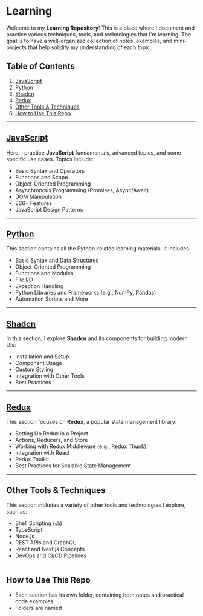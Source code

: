 # Learning

Welcome to my **Learning Repository**! This is a place where I document and practice various techniques, tools, and technologies that I'm learning. The goal is to have a well-organized collection of notes, examples, and mini-projects that help solidify my understanding of each topic.

## Table of Contents

1. [JavaScript](#javascript)
2. [Python](#python)
3. [Shadcn](#shadcn)
4. [Redux](#redux)
5. [Other Tools & Techniques](#other-tools--techniques)
6. [How to Use This Repo](#how-to-use-this-repo)

---

## [JavaScript](https://developer.mozilla.org/en-US/docs/Web/JavaScript)

Here, I practice **JavaScript** fundamentals, advanced topics, and some specific use cases. Topics include:

-   Basic Syntax and Operators
-   Functions and Scope
-   Object-Oriented Programming
-   Asynchronous Programming (Promises, Async/Await)
-   DOM Manipulation
-   ES6+ Features
-   JavaScript Design Patterns

---

## [Python](https://docs.python.org/3/)

This section contains all the Python-related learning materials. It includes:

-   Basic Syntax and Data Structures
-   Object-Oriented Programming
-   Functions and Modules
-   File I/O
-   Exception Handling
-   Python Libraries and Frameworks (e.g., NumPy, Pandas)
-   Automation Scripts and More

---

## [Shadcn](https://ui.shadcn.com/docs)

In this section, I explore **Shadcn** and its components for building modern UIs:

-   Installation and Setup
-   Component Usage
-   Custom Styling
-   Integration with Other Tools
-   Best Practices

---

## [Redux](https://redux.js.org/)

This section focuses on **Redux**, a popular state management library:

-   Setting Up Redux in a Project
-   Actions, Reducers, and Store
-   Working with Redux Middleware (e.g., Redux Thunk)
-   Integration with React
-   Redux Toolkit
-   Best Practices for Scalable State Management

---

## Other Tools & Techniques

This section includes a variety of other tools and technologies I explore, such as:

-   Shell Scripting (`sh`)
-   TypeScript
-   Node.js
-   REST APIs and GraphQL
-   React and Next.js Concepts
-   DevOps and CI/CD Pipelines

---

## How to Use This Repo

-   Each section has its own folder, containing both notes and practical code examples.
-   Folders are named
